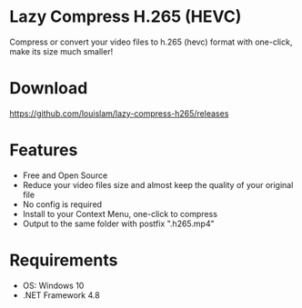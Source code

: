 # Lazy Compress H.265 (HEVC)

Compress or convert your video files to h.265 (hevc) format with one-click, make its size much smaller!


# Download

https://github.com/louislam/lazy-compress-h265/releases

# Features

* Free and Open Source
* Reduce your video files size and almost keep the quality of your original file
* No config is required
* Install to your Context Menu, one-click to compress
* Output to the same folder with postfix ".h265.mp4"


# Requirements

* OS: Windows 10
* .NET Framework 4.8
